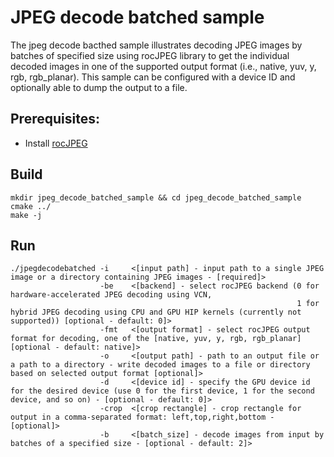 # JPEG decode batched sample

The jpeg decode bacthed sample illustrates decoding JPEG images by batches of specified size using rocJPEG library to get the individual decoded images in one of the supported output format (i.e., native, yuv, y, rgb, rgb_planar). This sample can be configured with a device ID and optionally able to dump the output to a file.

## Prerequisites:

* Install [rocJPEG](../../README.md#build-and-install-instructions)

## Build

```shell
mkdir jpeg_decode_batched_sample && cd jpeg_decode_batched_sample
cmake ../
make -j
```

## Run

```shell
./jpegdecodebatched -i     <[input path] - input path to a single JPEG image or a directory containing JPEG images - [required]>
                    -be    <[backend] - select rocJPEG backend (0 for hardware-accelerated JPEG decoding using VCN,
                                                                1 for hybrid JPEG decoding using CPU and GPU HIP kernels (currently not supported)) [optional - default: 0]>
                    -fmt   <[output format] - select rocJPEG output format for decoding, one of the [native, yuv, y, rgb, rgb_planar] [optional - default: native]>
                    -o     <[output path] - path to an output file or a path to a directory - write decoded images to a file or directory based on selected output format [optional]>
                    -d     <[device id] - specify the GPU device id for the desired device (use 0 for the first device, 1 for the second device, and so on) - [optional - default: 0]>
                    -crop  <[crop rectangle] - crop rectangle for output in a comma-separated format: left,top,right,bottom - [optional]>
                    -b     <[batch_size] - decode images from input by batches of a specified size - [optional - default: 2]>
```